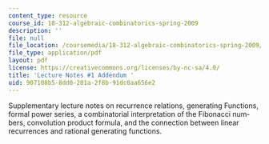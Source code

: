 ```yaml
---
content_type: resource
course_id: 18-312-algebraic-combinatorics-spring-2009
description: ''
file: null
file_location: /coursemedia/18-312-algebraic-combinatorics-spring-2009/907108b58dd0201a2f8b91dc0aa656e2_MIT18_312S09_lec01_Fibonac.pdf
file_type: application/pdf
layout: pdf
license: https://creativecommons.org/licenses/by-nc-sa/4.0/
title: 'Lecture Notes #1 Addendum '
uid: 907108b5-8dd0-201a-2f8b-91dc0aa656e2
---
```

Supplementary lecture notes on recurrence relations, generating Functions, formal power series, a combinatorial interpretation of the Fibonacci num­bers, convolution product formula, and the connection between linear recurrences and rational generating functions.